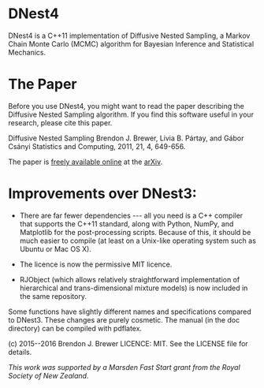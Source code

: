 DNest4
======

DNest4 is a C++11 implementation of Diffusive Nested Sampling, a Markov Chain
Monte Carlo (MCMC) algorithm for Bayesian Inference and Statistical Mechanics.

The Paper
=========

Before you use DNest4, you might want to read the paper describing the
Diffusive Nested Sampling algorithm. If you find this software useful in your
research, please cite this paper.

Diffusive Nested Sampling
Brendon J. Brewer, Livia B. Pártay, and Gábor Csányi
Statistics and Computing, 2011, 21, 4, 649-656.

The paper is [freely available online](http://arxiv.org/abs/0912.2380) at
the [arXiv](http://www.arxiv.org/).

Improvements over DNest3:
=========================

*	There are far fewer dependencies --- all you need is a C++ compiler that
	supports the C++11 standard, along with Python, NumPy, and Matplotlib
	for the post-processing scripts. Because of this, it should be much easier
	to compile (at least on a Unix-like operating system such as Ubuntu or
	Mac OS X).

*	The licence is now the permissive MIT licence.

*	RJObject (which allows relatively straightforward implementation of
	hierarchical and trans-dimensional mixture models)
	is now included in the same repository.

Some functions have slightly different names and specifications compared to
DNest3. These changes are purely cosmetic.
The manual (in the doc directory) can be compiled with pdflatex.

(c) 2015--2016 Brendon J. Brewer
LICENCE: MIT.
See the LICENSE file for details.

*This work was supported by a Marsden Fast Start grant from the
Royal Society of New Zealand.*


